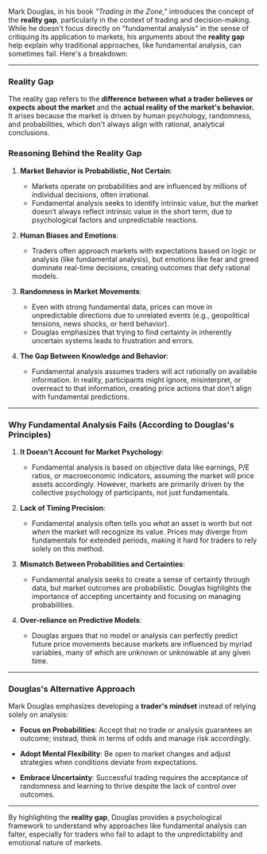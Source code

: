 Mark Douglas, in his book *"Trading in the Zone,"* introduces the concept of the **reality gap**, particularly in the context of trading and decision-making. While he doesn't focus directly on "fundamental analysis" in the sense of critiquing its application to markets, his arguments about the **reality gap** help explain why traditional approaches, like fundamental analysis, can sometimes fail. Here's a breakdown:

---

### **Reality Gap**
The reality gap refers to the **difference between what a trader believes or expects about the market** and the **actual reality of the market's behavior.** It arises because the market is driven by human psychology, randomness, and probabilities, which don't always align with rational, analytical conclusions.

### **Reasoning Behind the Reality Gap**
1. **Market Behavior is Probabilistic, Not Certain**:
   - Markets operate on probabilities and are influenced by millions of individual decisions, often irrational.
   - Fundamental analysis seeks to identify intrinsic value, but the market doesn’t always reflect intrinsic value in the short term, due to psychological factors and unpredictable reactions.

2. **Human Biases and Emotions**:
   - Traders often approach markets with expectations based on logic or analysis (like fundamental analysis), but emotions like fear and greed dominate real-time decisions, creating outcomes that defy rational models.

3. **Randomness in Market Movements**:
   - Even with strong fundamental data, prices can move in unpredictable directions due to unrelated events (e.g., geopolitical tensions, news shocks, or herd behavior).
   - Douglas emphasizes that trying to find certainty in inherently uncertain systems leads to frustration and errors.

4. **The Gap Between Knowledge and Behavior**:
   - Fundamental analysis assumes traders will act rationally on available information. In reality, participants might ignore, misinterpret, or overreact to that information, creating price actions that don't align with fundamental predictions.

---

### **Why Fundamental Analysis Fails (According to Douglas's Principles)**
1. **It Doesn't Account for Market Psychology**:
   - Fundamental analysis is based on objective data like earnings, P/E ratios, or macroeconomic indicators, assuming the market will price assets accordingly. However, markets are primarily driven by the collective psychology of participants, not just fundamentals.

2. **Lack of Timing Precision**:
   - Fundamental analysis often tells you *what* an asset is worth but not *when* the market will recognize its value. Prices may diverge from fundamentals for extended periods, making it hard for traders to rely solely on this method.

3. **Mismatch Between Probabilities and Certainties**:
   - Fundamental analysis seeks to create a sense of certainty through data, but market outcomes are probabilistic. Douglas highlights the importance of accepting uncertainty and focusing on managing probabilities.

4. **Over-reliance on Predictive Models**:
   - Douglas argues that no model or analysis can perfectly predict future price movements because markets are influenced by myriad variables, many of which are unknown or unknowable at any given time.

---

### **Douglas's Alternative Approach**
Mark Douglas emphasizes developing a **trader's mindset** instead of relying solely on analysis:
- **Focus on Probabilities**:
  Accept that no trade or analysis guarantees an outcome; instead, think in terms of odds and manage risk accordingly.
  
- **Adopt Mental Flexibility**:
  Be open to market changes and adjust strategies when conditions deviate from expectations.
  
- **Embrace Uncertainty**:
  Successful trading requires the acceptance of randomness and learning to thrive despite the lack of control over outcomes.

---

By highlighting the **reality gap**, Douglas provides a psychological framework to understand why approaches like fundamental analysis can falter, especially for traders who fail to adapt to the unpredictability and emotional nature of markets.